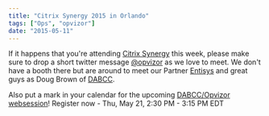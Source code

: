 ```yaml
---
title: "Citrix Synergy 2015 in Orlando"
tags: ["Ops", "opvizor"]
date: "2015-05-11"
---
```


If it happens that you're attending [Citrix Synergy](http://www.citrixsynergy.com/ "Citrix Synergy") this week, please make sure to drop a short twitter message [@opvizor](http://www.twitter.com/opvizor "@opvizor") as we love to meet. We don't have a booth there but are around to meet our Partner [Entisys](http://www.entisys.com "Entisys ") and great guys as Doug Brown of [DABCC](http://www.dabcc.com/ "DABCC").

Also put a mark in your calendar for the upcoming [DABCC/Opvizor websession](https://attendee.gotowebinar.com/register/8868588588153628417 "DABCC/Opvizor websession")! Register now - Thu, May 21, 2:30 PM - 3:15 PM EDT
